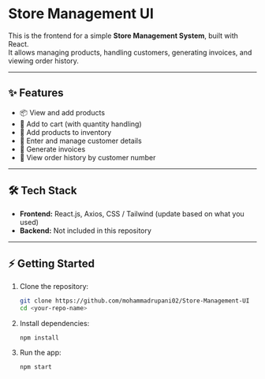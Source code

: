# Store Management UI

This is the frontend for a simple **Store Management System**, built with React.  
It allows managing products, handling customers, generating invoices, and viewing order history.

---

## ✨ Features
- 📦 View and add products  
- 🛒 Add to cart (with quantity handling)  
- 🏬 Add products to inventory  
- 👥 Enter and manage customer details  
- 🧾 Generate invoices  
- 📜 View order history by customer number  

---

## 🛠️ Tech Stack
- **Frontend:** React.js, Axios, CSS / Tailwind (update based on what you used)  
- **Backend:** Not included in this repository  

---

## ⚡ Getting Started

1. Clone the repository:
   ```bash
   git clone https://github.com/mohammadrupani02/Store-Management-UI
   cd <your-repo-name>
2. Install dependencies:
   ```terminal
   npm install
3. Run the app:
   ```terminal
   npm start   
   
